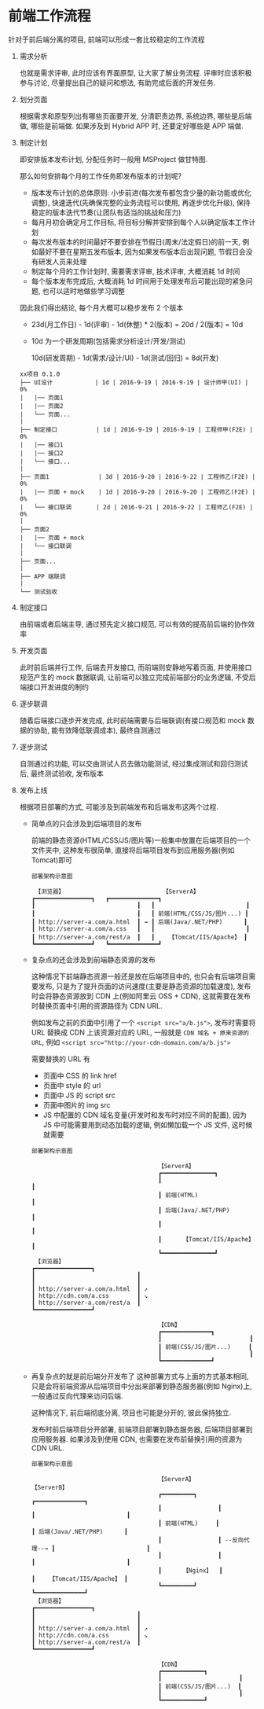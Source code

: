 # 前端工作流程

针对于前后端分离的项目, 前端可以形成一套比较稳定的工作流程

1. 需求分析

   也就是需求评审, 此时应该有界面原型, 让大家了解业务流程. 评审时应该积极参与讨论, 尽量提出自己的疑问和想法, 有助完成后面的开发任务.

2. 划分页面

   根据需求和原型列出有哪些页面要开发, 分清职责边界, 系统边界, 哪些是后端做, 哪些是前端做. 如果涉及到 Hybrid APP 时, 还要定好哪些是 APP 端做.

3. 制定计划

   即安排版本发布计划, 分配任务时一般用 MSProject 做甘特图.
   
   那么如何安排每个月的工作任务即发布版本的计划呢?
   * 版本发布计划的总体原则: 小步前进(每次发布都包含少量的新功能或优化调整), 快速迭代(先确保完整的业务流程可以使用, 再逐步优化升级), 保持稳定的版本迭代节奏(让团队有适当的挑战和压力)
   * 每月月初会确定月工作目标, 将目标分解并安排到每个人以确定版本工作计划
   * 每次发布版本的时间最好不要安排在节假日(周末/法定假日)的前一天, 例如最好不要在星期五发布版本, 因为如果发布版本后出现问题, 节假日会没有研发人员来处理
   * 制定每个月的工作计划时, 需要需求评审, 技术评审, 大概消耗 1d 时间
   * 每个版本发布完成后, 大概消耗 1d 时间用于处理发布后可能出现的紧急问题, 也可以适时地做些学习调整

   因此我们得出结论, 每个月大概可以稳步发布 2 个版本
   * 23d(月工作日) - 1d(评审) - 1d(休整) * 2(版本) = 20d / 2(版本) = 10d
   * 10d 为一个研发周期(包括需求分析设计/开发/测试)

     10d(研发周期) - 1d(需求/设计/UI) - 1d(测试/回归) = 8d(开发)

   ```
   xx项目 0.1.0
   ├── UI设计            | 1d | 2016-9-19 | 2016-9-19 | 设计师甲(UI) | 0%
   |   |── 页面1
   |   |── 页面2
   |   └── 页面...
   |
   ├── 制定接口           | 1d | 2016-9-19 | 2016-9-19 | 工程师甲(F2E) | 0%
   |   |── 接口1
   |   |── 接口2
   |   └── 接口...
   |
   ├── 页面1              | 3d | 2016-9-20 | 2016-9-22 | 工程师乙(F2E) | 0%
   |   |── 页面 + mock    | 1d | 2016-9-20 | 2016-9-20 | 工程师乙(F2E) | 0%
   |   └── 接口联调       | 2d | 2016-9-21 | 2016-9-22 | 工程师乙(F2E) | 0%
   |
   ├── 页面2
   |   |── 页面 + mock
   |   └── 接口联调
   |
   ├── 页面...
   |
   ├── APP 端联调
   |
   └── 测试验收
   
   ```

4. 制定接口

   由前端或者后端主导, 通过预先定义接口规范, 可以有效的提高前后端的协作效率

5. 开发页面

   此时前后端并行工作, 后端去开发接口, 而前端则安静地写着页面, 并使用接口规范产生的 mock 数据联调, 让前端可以独立完成前端部分的业务逻辑, 不受后端接口开发进度的制约

6. 逐步联调

   随着后端接口逐步开发完成, 此时前端需要与后端联调(有接口规范和 mock 数据的协助, 能有效降低联调成本), 最终自测通过

7. 逐步测试

   自测通过的功能, 可以交由测试人员去做功能测试, 经过集成测试和回归测试后, 最终测试验收, 发布版本

8. 发布上线

   根据项目部署的方式, 可能涉及到前端发布和后端发布这两个过程.
   * 简单点的只会涉及到后端项目的发布
   
     前端的静态资源(HTML/CSS/JS/图片等)一般集中放置在后端项目的一个文件夹中, 这种发布很简单, 直接将后端项目发布到应用服务器(例如 Tomcat)即可
     
     ```
     部署架构示意图
     
      【浏览器】                            【ServerA】
     ┏━━━━━━━━━━━━━━━━┓   ┏━━━━━━━━━━━━━━┓
     ┃                             ┃   ┃                          ┃
     ┃                             ┃   ┃ 前端(HTML/CSS/JS/图片...) ┃
     ┃ http://server-a.com/a.html  ┃ → ┃ 后端(Java/.NET/PHP)      ┃
     ┃ http://server-a.com/a.css   ┃   ┃                          ┃
     ┃ http://server-a.com/rest/a  ┃   ┃    【Tomcat/IIS/Apache】 ┃
     ┗━━━━━━━━━━━━━━━━┛   ┗━━━━━━━━━━━━━━┛
     ```

   * 复杂点的还会涉及到前端静态资源的发布
   
     这种情况下前端静态资源一般还是放在后端项目中的, 也只会有后端项目需要发布, 只是为了提升页面的访问速度(主要是静态资源的加载速度), 发布时会将静态资源放到 CDN 上(例如阿里云 OSS + CDN), 这就需要在发布时替换页面中引用的资源路径为 CDN URL.
     
     例如发布之前的页面中引用了一个 `<script src="a/b.js">`, 发布时需要将 URL 替换成 CDN 上该资源对应的 URL, 一般就是 `CDN 域名 + 原来资源的 URL`, 例如 `<script src="http://your-cdn-domain.com/a/b.js">`

     需要替换的 URL 有
     * 页面中 CSS 的 link href
     * 页面中 style 的 url
     * 页面中 JS 的 script src
     * 页面中图片的 img src
     * JS 中配置的 CDN 域名变量(开发时和发布时对应不同的配置), 因为 JS 中可能需要用到动态加载的逻辑, 例如懒加载一个 JS 文件, 这时候就需要

     ```
     部署架构示意图

                                         【ServerA】
                                         ┏━━━━━━━━━━━━━━━┓
                                         ┃                           ┃
                                         ┃ 前端(HTML)                 ┃
                                         ┃ 后端(Java/.NET/PHP)        ┃
                                         ┃                           ┃
                                         ┃      【Tomcat/IIS/Apache】 ┃
                                         ┗━━━━━━━━━━━━━━━┛
      【浏览器】   
     ┏━━━━━━━━━━━━━━━━┓ 
     ┃                             ┃   
     ┃                             ┃    
     ┃ http://server-a.com/a.html  ┃ ↗ 
     ┃ http://cdn.com/a.css        ┃ ↘ 
     ┃ http://server-a.com/rest/a  ┃    
     ┗━━━━━━━━━━━━━━━━┛ 
 
                                         【CDN】
                                         ┏━━━━━━━━━━━━━━┓
                                         ┃                         ┃
                                         ┃ 前端(CSS/JS/图片...)     ┃
                                         ┃                         ┃
                                         ┗━━━━━━━━━━━━━━┛
     ```

   * 再复杂点的就是前后端分开发布了
     这种部署方式与上面的方式基本相同, 只是会将前端资源从后端项目中分出来部署到静态服务器(例如 Nginx)上, 一般通过反向代理来访问后端.
     
     这种情况下, 前后端彻底分离, 项目也可能是分开的, 彼此保持独立.
     
     发布时前后端项目分开部署, 前端项目部署到静态服务器, 后端项目部署到应用服务器. 如果涉及到使用 CDN, 也需要在发布前替换引用的资源为 CDN URL.
     
     ```
     部署架构示意图

                                         【ServerA】                        【ServerB】
                                         ┏━━━━━━━━━┓              ┏━━━━━━━━━━━━━━┓
                                         ┃                ┃              ┃                          ┃
                                         ┃ 前端(HTML)     ┃               ┃ 后端(Java/.NET/PHP)      ┃
                                         ┃                ┃ --反向代理--→ ┃                          ┃
                                         ┃                ┃              ┃                          ┃
                                         ┃      【Nginx】  ┃              ┃    【Tomcat/IIS/Apache】 ┃
                                         ┗━━━━━━━━━┛              ┗━━━━━━━━━━━━━━┛
      【浏览器】   
     ┏━━━━━━━━━━━━━━━━┓ 
     ┃                             ┃   
     ┃                             ┃    
     ┃ http://server-a.com/a.html  ┃ ↗ 
     ┃ http://cdn.com/a.css        ┃ ↘ 
     ┃ http://server-a.com/rest/a  ┃    
     ┗━━━━━━━━━━━━━━━━┛ 
 
                                         【CDN】
                                         ┏━━━━━━━━━━━━┓
                                         ┃                      ┃
                                         ┃ 前端(CSS/JS/图片...)  ┃
                                         ┃                      ┃
                                         ┗━━━━━━━━━━━━┛
     ```
